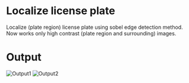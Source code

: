 # Localize license plate

 Localize (plate region) license plate using sobel edge detection method. Now works only high contrast (plate region and surrounding) images.

 # Output
 ![Output1](output1.jpg)
 ![Output2](output2.jpg)
